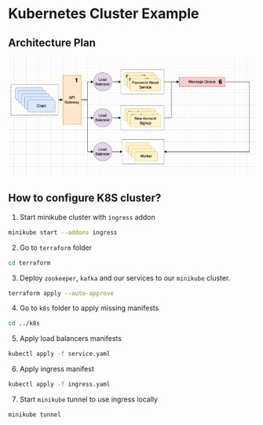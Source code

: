 # Kubernetes Cluster Example

## Architecture Plan
![ASK.png](ASK.png)

## How to configure K8S cluster?
1. Start minikube cluster with `ingress` addon
```bash
minikube start --addons ingress
```

2. Go to `terraform` folder
```bash
cd terraform
```

3. Deploy `zookeeper`, `kafka` and our services to our `minikube` cluster.
```bash
terraform apply --auto-approve
```

4. Go to `k8s` folder to apply missing manifests
```bash
cd ../k8s
```

5. Apply load balancers manifests
```bash
kubectl apply -f service.yaml
```

6. Apply ingress manifest
```bash
kubectl apply -f ingress.yaml
```

7. Start `minikube` tunnel to use ingress locally
```bash
minikube tunnel
```
